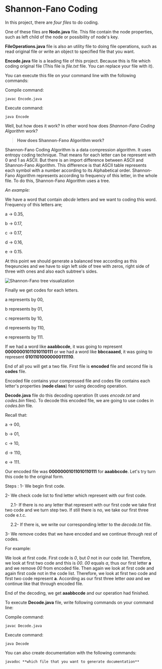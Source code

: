 # Shannon-Fano Coding

In this project, there are *four files* to do coding.

One of these files are **Node.java** file.
This file contain the node properties, such as left child of the node or possibility of node's key.

**FileOperations.java** file is also an utility file to doing file operations, such as read original file or write an object to specified file that you want.

**Encode.java** file is a leading file of this project. Because this is file which coding original file (This file is *file.txt* file. You can replace your file with it).

You can execute this file on your command line with the following commands:

Compile command:

```
javac Encode.java
```

Execute command:

```
java Encode
```

Well, but how does it work? In other word how does _Shannon-Fano Coding Algorithm_ work?

> **How does Shannon-Fano Algorithm work?**

Shannon-Fano Coding Algorithm is a data compression algorithm. It uses entropy coding technique. That means for each letter can be represent with 0 and 1 as ASCII. But there is an import difference between ASCII and Shannon-Fano Algorithm. This difference is that ASCII table represents each symbol with a number according to its Alphabetical order. Shannon-Fano Algorithm represents according to frequency of this letter, in the whole file. To do this, Shannon-Fano Algorithm uses a tree.

*An example:*

We have a word that contain _abcde_ letters and we want to coding this word. Frequency of this letters are;

a -> 0.35, </p>
b -> 0.17, </p>
c -> 0.17, </p>
d -> 0.16, </p>
e -> 0.15. </p>

At this point we should generate a balanced tree according as this freqeuncies and we have to sign left side of tree with zeros, right side of three with ones and also each subtree's sides.

![Shannon-Fano tree visualization](https://github.com/recep-yildirim/Shannon-Fano-Algorithm/blob/master/Image/tree.png)

Finally we get codes for each letters.

a represents by 00, </p>
b represents by 01, </p>
c represents by 10, </p>
d represents by 110, </p>
e represents by 111. </p>

If we had a word like **aaabbccde**, it was going to represent **00000001011010110111** or we had a word like **bbccaaaed**, it was going to represent **01011010000000111110**.

End of all you will get a two file. First file is **encoded** file and second file is **codes** file.

Encoded file contains your compressed file and codes file contains each letter's properties (**node class**) for using decoding operation.

**Decode.java** file do this decoding operation (It uses _encode.txt_ and _codes.bin_ files). To decode this encoded file, we are going to use codes in _codes.bin_ file.

Recall that:

a -> 00, </p>
b -> 01, </p>
c -> 10, </p>
d -> 110, </p>
e -> 111. </p>

Our encoded file was **00000001011010110111** for **aaabbccde**. Let's try turn this code to the original form.

Steps :
1- We begin first code. </p>

2- We check code list to find letter which represent with our first code. </p>

&emsp; 2.1- If there is no any letter that represent with our first code we take first two code and we turn step two. If still there is no, we take our first three code e.t.c.

&emsp; 2.2- If there is, we write our corresponding letter to the _decode.txt_ file.

3- We remove codes that we have encoded and we continue through rest of codes.

For example:

We look at first code. First code is *0*, but *0* not in our code list. Therefore, we look at first two code and this is *00*. *00* equals *a*, thus our first letter **a** and we remove *00* from encoded file. Then again we look at first code and again first code not in the code list. Therefore, we look at first two code and first two code represent **a**.
According as our first three letter *aaa* and we continue like that through encoded file.

End of the decoding, we get **aaabbccde** and our operation had finished.

To execute **Decode.java** file, write following commands on your command line:

Compile command:

```
javac Decode.java
```

Execute command:

```
java Decode
```

You can also create documentation with the following commands:

```
javadoc **which file that you want to generate documentation**

```
